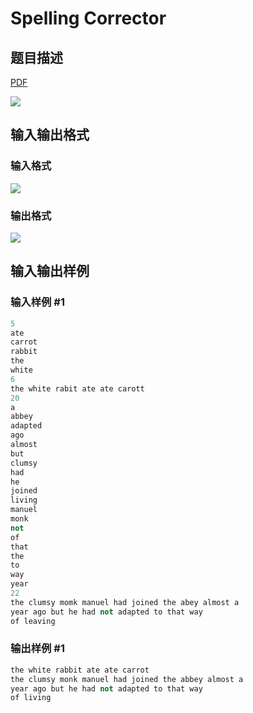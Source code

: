# Spelling Corrector

## 题目描述

[problemUrl]: https://uva.onlinejudge.org/index.php?option=com_onlinejudge&Itemid=8&category=11&page=show_problem&problem=904

[PDF](https://uva.onlinejudge.org/external/9/p963.pdf)

![](https://cdn.luogu.com.cn/upload/vjudge_pic/UVA963/e3661e27b89dc4c4bec2464f021a03fc1e8d146e.png)

## 输入输出格式

### 输入格式

![](https://cdn.luogu.com.cn/upload/vjudge_pic/UVA963/022efbbee8110141e9fdb586a00b977abcfc058e.png)

### 输出格式

![](https://cdn.luogu.com.cn/upload/vjudge_pic/UVA963/199556bdf4df3d835fcee46a595a4dddf6b97e88.png)

## 输入输出样例

### 输入样例 #1

```cpp
5
ate
carrot
rabbit
the
white
6
the white rabit ate ate carott
20
a
abbey
adapted
ago
almost
but
clumsy
had
he
joined
living
manuel
monk
not
of
that
the
to
way
year
22
the clumsy momk manuel had joined the abey almost a
year ago but he had not adapted to that way
of leaving
```


### 输出样例 #1

```cpp
the white rabbit ate ate carrot
the clumsy monk manuel had joined the abbey almost a
year ago but he had not adapted to that way
of living
```


